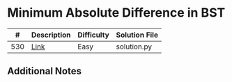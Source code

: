 # Minimum Absolute Difference in BST
|#|Description|Difficulty|Solution File|
|-|-|-|-|
|530|[Link](https://leetcode.com/problems/minimum-absolute-difference-in-bst/)|Easy|solution.py|

## Additional Notes
